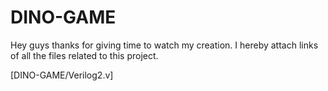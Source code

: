 # DINO-GAME
Hey guys thanks for giving time to watch my creation. I hereby attach links of all the files related to this project.

[DINO-GAME/Verilog2.v]
